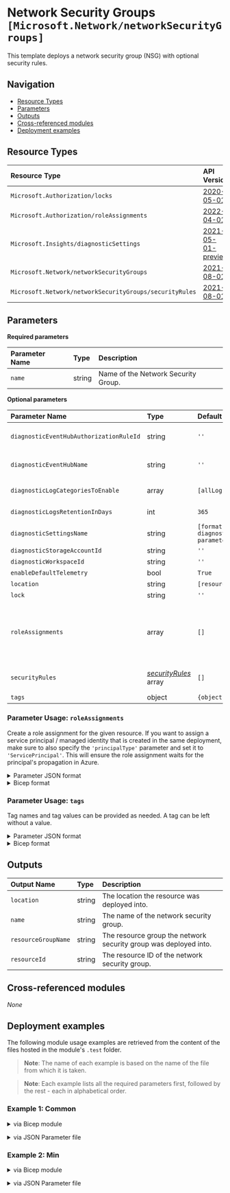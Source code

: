# Network Security Groups `[Microsoft.Network/networkSecurityGroups]`

This template deploys a network security group (NSG) with optional security rules.

## Navigation

- [Resource Types](#Resource-Types)
- [Parameters](#Parameters)
- [Outputs](#Outputs)
- [Cross-referenced modules](#Cross-referenced-modules)
- [Deployment examples](#Deployment-examples)

## Resource Types

| Resource Type | API Version |
| :-- | :-- |
| `Microsoft.Authorization/locks` | [2020-05-01](https://learn.microsoft.com/en-us/azure/templates/Microsoft.Authorization/2020-05-01/locks) |
| `Microsoft.Authorization/roleAssignments` | [2022-04-01](https://learn.microsoft.com/en-us/azure/templates/Microsoft.Authorization/2022-04-01/roleAssignments) |
| `Microsoft.Insights/diagnosticSettings` | [2021-05-01-preview](https://learn.microsoft.com/en-us/azure/templates/Microsoft.Insights/2021-05-01-preview/diagnosticSettings) |
| `Microsoft.Network/networkSecurityGroups` | [2021-08-01](https://learn.microsoft.com/en-us/azure/templates/Microsoft.Network/2021-08-01/networkSecurityGroups) |
| `Microsoft.Network/networkSecurityGroups/securityRules` | [2021-08-01](https://learn.microsoft.com/en-us/azure/templates/Microsoft.Network/2021-08-01/networkSecurityGroups/securityRules) |

## Parameters

**Required parameters**

| Parameter Name | Type | Description |
| :-- | :-- | :-- |
| `name` | string | Name of the Network Security Group. |

**Optional parameters**

| Parameter Name | Type | Default Value | Allowed Values | Description |
| :-- | :-- | :-- | :-- | :-- |
| `diagnosticEventHubAuthorizationRuleId` | string | `''` |  | Resource ID of the diagnostic event hub authorization rule for the Event Hubs namespace in which the event hub should be created or streamed to. |
| `diagnosticEventHubName` | string | `''` |  | Name of the diagnostic event hub within the namespace to which logs are streamed. Without this, an event hub is created for each log category. |
| `diagnosticLogCategoriesToEnable` | array | `[allLogs]` | `[allLogs, NetworkSecurityGroupEvent, NetworkSecurityGroupRuleCounter]` | The name of logs that will be streamed. "allLogs" includes all possible logs for the resource. |
| `diagnosticLogsRetentionInDays` | int | `365` |  | Specifies the number of days that logs will be kept for; a value of 0 will retain data indefinitely. |
| `diagnosticSettingsName` | string | `[format('{0}-diagnosticSettings', parameters('name'))]` |  | The name of the diagnostic setting, if deployed. |
| `diagnosticStorageAccountId` | string | `''` |  | Resource ID of the diagnostic storage account. |
| `diagnosticWorkspaceId` | string | `''` |  | Resource ID of the diagnostic log analytics workspace. |
| `enableDefaultTelemetry` | bool | `True` |  | Enable telemetry via a Globally Unique Identifier (GUID). |
| `location` | string | `[resourceGroup().location]` |  | Location for all resources. |
| `lock` | string | `''` | `['', CanNotDelete, ReadOnly]` | Specify the type of lock. |
| `roleAssignments` | array | `[]` |  | Array of role assignment objects that contain the 'roleDefinitionIdOrName' and 'principalId' to define RBAC role assignments on this resource. In the roleDefinitionIdOrName attribute, you can provide either the display name of the role definition, or its fully qualified ID in the following format: '/providers/Microsoft.Authorization/roleDefinitions/c2f4ef07-c644-48eb-af81-4b1b4947fb11'. |
| `securityRules` | _[securityRules](securityRules/readme.md)_ array | `[]` |  | Array of Security Rules to deploy to the Network Security Group. When not provided, an NSG including only the built-in roles will be deployed. |
| `tags` | object | `{object}` |  | Tags of the NSG resource. |


### Parameter Usage: `roleAssignments`

Create a role assignment for the given resource. If you want to assign a service principal / managed identity that is created in the same deployment, make sure to also specify the `'principalType'` parameter and set it to `'ServicePrincipal'`. This will ensure the role assignment waits for the principal's propagation in Azure.

<details>

<summary>Parameter JSON format</summary>

```json
"roleAssignments": {
    "value": [
        {
            "roleDefinitionIdOrName": "Reader",
            "description": "Reader Role Assignment",
            "principalIds": [
                "12345678-1234-1234-1234-123456789012", // object 1
                "78945612-1234-1234-1234-123456789012" // object 2
            ]
        },
        {
            "roleDefinitionIdOrName": "/providers/Microsoft.Authorization/roleDefinitions/c2f4ef07-c644-48eb-af81-4b1b4947fb11",
            "principalIds": [
                "12345678-1234-1234-1234-123456789012" // object 1
            ],
            "principalType": "ServicePrincipal"
        }
    ]
}
```

</details>

<details>

<summary>Bicep format</summary>

```bicep
roleAssignments: [
    {
        roleDefinitionIdOrName: 'Reader'
        description: 'Reader Role Assignment'
        principalIds: [
            '12345678-1234-1234-1234-123456789012' // object 1
            '78945612-1234-1234-1234-123456789012' // object 2
        ]
    }
    {
        roleDefinitionIdOrName: '/providers/Microsoft.Authorization/roleDefinitions/c2f4ef07-c644-48eb-af81-4b1b4947fb11'
        principalIds: [
            '12345678-1234-1234-1234-123456789012' // object 1
        ]
        principalType: 'ServicePrincipal'
    }
]
```

</details>
<p>

### Parameter Usage: `tags`

Tag names and tag values can be provided as needed. A tag can be left without a value.

<details>

<summary>Parameter JSON format</summary>

```json
"tags": {
    "value": {
        "Environment": "Non-Prod",
        "Contact": "test.user@testcompany.com",
        "PurchaseOrder": "1234",
        "CostCenter": "7890",
        "ServiceName": "DeploymentValidation",
        "Role": "DeploymentValidation"
    }
}
```

</details>

<details>

<summary>Bicep format</summary>

```bicep
tags: {
    Environment: 'Non-Prod'
    Contact: 'test.user@testcompany.com'
    PurchaseOrder: '1234'
    CostCenter: '7890'
    ServiceName: 'DeploymentValidation'
    Role: 'DeploymentValidation'
}
```

</details>
<p>

## Outputs

| Output Name | Type | Description |
| :-- | :-- | :-- |
| `location` | string | The location the resource was deployed into. |
| `name` | string | The name of the network security group. |
| `resourceGroupName` | string | The resource group the network security group was deployed into. |
| `resourceId` | string | The resource ID of the network security group. |

## Cross-referenced modules

_None_

## Deployment examples

The following module usage examples are retrieved from the content of the files hosted in the module's `.test` folder.
   >**Note**: The name of each example is based on the name of the file from which it is taken.

   >**Note**: Each example lists all the required parameters first, followed by the rest - each in alphabetical order.

<h3>Example 1: Common</h3>

<details>

<summary>via Bicep module</summary>

```bicep
module networkSecurityGroups './Microsoft.Network/networkSecurityGroups/deploy.bicep' = {
  name: '${uniqueString(deployment().name)}-test-nnsgcom'
  params: {
    // Required parameters
    name: '<<namePrefix>>nnsgcom001'
    // Non-required parameters
    diagnosticEventHubAuthorizationRuleId: '<diagnosticEventHubAuthorizationRuleId>'
    diagnosticEventHubName: '<diagnosticEventHubName>'
    diagnosticLogsRetentionInDays: 7
    diagnosticStorageAccountId: '<diagnosticStorageAccountId>'
    diagnosticWorkspaceId: '<diagnosticWorkspaceId>'
    enableDefaultTelemetry: '<enableDefaultTelemetry>'
    lock: 'CanNotDelete'
    roleAssignments: [
      {
        principalIds: [
          '<managedIdentityPrincipalId>'
        ]
        principalType: 'ServicePrincipal'
        roleDefinitionIdOrName: 'Reader'
      }
    ]
    securityRules: [
      {
        name: 'Specific'
        properties: {
          access: 'Allow'
          description: 'Tests specific IPs and ports'
          destinationAddressPrefix: '*'
          destinationPortRange: '8080'
          direction: 'Inbound'
          priority: 100
          protocol: '*'
          sourceAddressPrefix: '*'
          sourcePortRange: '*'
        }
      }
      {
        name: 'Ranges'
        properties: {
          access: 'Allow'
          description: 'Tests Ranges'
          destinationAddressPrefixes: [
            '10.2.0.0/16'
            '10.3.0.0/16'
          ]
          destinationPortRanges: [
            '90'
            '91'
          ]
          direction: 'Inbound'
          priority: 101
          protocol: '*'
          sourceAddressPrefixes: [
            '10.0.0.0/16'
            '10.1.0.0/16'
          ]
          sourcePortRanges: [
            '80'
            '81'
          ]
        }
      }
      {
        name: 'Port_8082'
        properties: {
          access: 'Allow'
          description: 'Allow inbound access on TCP 8082'
          destinationApplicationSecurityGroups: [
            {
              id: '<id>'
            }
          ]
          destinationPortRange: '8082'
          direction: 'Inbound'
          priority: 102
          protocol: '*'
          sourceApplicationSecurityGroups: [
            {
              id: '<id>'
            }
          ]
          sourcePortRange: '*'
        }
      }
    ]
  }
}
```

</details>
<p>

<details>

<summary>via JSON Parameter file</summary>

```json
{
  "$schema": "https://schema.management.azure.com/schemas/2019-04-01/deploymentParameters.json#",
  "contentVersion": "1.0.0.0",
  "parameters": {
    // Required parameters
    "name": {
      "value": "<<namePrefix>>nnsgcom001"
    },
    // Non-required parameters
    "diagnosticEventHubAuthorizationRuleId": {
      "value": "<diagnosticEventHubAuthorizationRuleId>"
    },
    "diagnosticEventHubName": {
      "value": "<diagnosticEventHubName>"
    },
    "diagnosticLogsRetentionInDays": {
      "value": 7
    },
    "diagnosticStorageAccountId": {
      "value": "<diagnosticStorageAccountId>"
    },
    "diagnosticWorkspaceId": {
      "value": "<diagnosticWorkspaceId>"
    },
    "enableDefaultTelemetry": {
      "value": "<enableDefaultTelemetry>"
    },
    "lock": {
      "value": "CanNotDelete"
    },
    "roleAssignments": {
      "value": [
        {
          "principalIds": [
            "<managedIdentityPrincipalId>"
          ],
          "principalType": "ServicePrincipal",
          "roleDefinitionIdOrName": "Reader"
        }
      ]
    },
    "securityRules": {
      "value": [
        {
          "name": "Specific",
          "properties": {
            "access": "Allow",
            "description": "Tests specific IPs and ports",
            "destinationAddressPrefix": "*",
            "destinationPortRange": "8080",
            "direction": "Inbound",
            "priority": 100,
            "protocol": "*",
            "sourceAddressPrefix": "*",
            "sourcePortRange": "*"
          }
        },
        {
          "name": "Ranges",
          "properties": {
            "access": "Allow",
            "description": "Tests Ranges",
            "destinationAddressPrefixes": [
              "10.2.0.0/16",
              "10.3.0.0/16"
            ],
            "destinationPortRanges": [
              "90",
              "91"
            ],
            "direction": "Inbound",
            "priority": 101,
            "protocol": "*",
            "sourceAddressPrefixes": [
              "10.0.0.0/16",
              "10.1.0.0/16"
            ],
            "sourcePortRanges": [
              "80",
              "81"
            ]
          }
        },
        {
          "name": "Port_8082",
          "properties": {
            "access": "Allow",
            "description": "Allow inbound access on TCP 8082",
            "destinationApplicationSecurityGroups": [
              {
                "id": "<id>"
              }
            ],
            "destinationPortRange": "8082",
            "direction": "Inbound",
            "priority": 102,
            "protocol": "*",
            "sourceApplicationSecurityGroups": [
              {
                "id": "<id>"
              }
            ],
            "sourcePortRange": "*"
          }
        }
      ]
    }
  }
}
```

</details>
<p>

<h3>Example 2: Min</h3>

<details>

<summary>via Bicep module</summary>

```bicep
module networkSecurityGroups './Microsoft.Network/networkSecurityGroups/deploy.bicep' = {
  name: '${uniqueString(deployment().name)}-test-nnsgmin'
  params: {
    // Required parameters
    name: '<<namePrefix>>nnsgmin001'
    // Non-required parameters
    enableDefaultTelemetry: '<enableDefaultTelemetry>'
  }
}
```

</details>
<p>

<details>

<summary>via JSON Parameter file</summary>

```json
{
  "$schema": "https://schema.management.azure.com/schemas/2019-04-01/deploymentParameters.json#",
  "contentVersion": "1.0.0.0",
  "parameters": {
    // Required parameters
    "name": {
      "value": "<<namePrefix>>nnsgmin001"
    },
    // Non-required parameters
    "enableDefaultTelemetry": {
      "value": "<enableDefaultTelemetry>"
    }
  }
}
```

</details>
<p>
